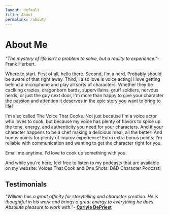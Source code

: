 ```yaml
---
layout: default
title: About
permalink: /about/
---
```


# About Me

_"The mystery of life isn't a problem to solve, but a reality to experience."_- Frank Herbert. 

Where to start. First of all, hello there. Second, I'm a nerd. Probably should be aware of that right away. Third, I also love is voice acting! I love getting behind a microphone and play all sorts of characters. Whether they be caclking crazies, dragonborn bards, supervillains, gruff soldiers, nervous nerds, or just the guy next door, I'm more than happy to give your character the passion and attention it deserves in the epic story you want to bring to life! 

I'm also called The Voice That Cooks. Not just because I'm a voice actor who loves to cook, but because my voice has plenty of flavors to spice up the tone, energy, and authenticity you need for your characters. And if your character happens to be a chef making a delicious meal, all the better! And bonus points for plenty of improv experience! Extra extra bonus points: I'm reliable with communication and wanting to get the character right for you. 

Email me anytime. I'd love to cook up something with you. 

And while you're here, feel free to listen to my podcasts that are available on my website: Voices That Cook and One Shots: D&D Character Podcast! 

## Testimonials

_"William has a great affinity for storytelling and character creation. He is thoughtful in his work and brings a great energy to everything he does. Absolute pleasure to work with."_- **[Carlyle DePriest](https://www.carlyledepriest.com/)**


```
